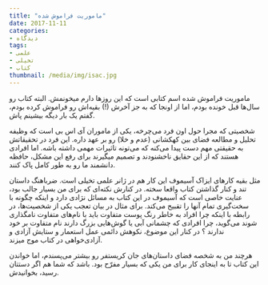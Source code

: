 ```yaml
---
title: "ماموریت فراموش شده"
date: 2017-11-11
categories:
- دیدگاه
tags:
- علمی
- تخیلی
- کتاب
thumbnail: /media/img/isac.jpg
---
```


ماموریت فراموش شده اسم کتابی‌ است که این روز‌ها دارم میخونمش. البته کتاب رو سال‌ها قبل خونده بودم، اما از اونجا که به جز آخرش (!) بقیه‌اش رو فراموش کرده بودم، گفتم یک بار دیگه بیشینم پاش.

شخصیتی که مجرا حول اون فرد می‌چرخه، یکی‌ از ماموران آی اس‌ بی‌ است که وظیفه تحلیل و مطالعه فضای بین کهکشانی (عدم و خلا) رو بر عهد داره. این فرد در تحقیقاتش به حقیقتی مهم دست پیدا می‌کنه که می‌تونه تاثیرات مهمی‌ داشته باشه. اما افرادی هستند که از این حقایق نا‌خشنودند و تصمیم میگیرند برای رفع این مشکل، حافظه دانشمند ما رو به طور کامل پاک کنند.

مثل بقیه کار‌های ایزاک آسیموف این کار هم در ژانر علمی‌ تخیلی‌ است. ضرباهنگ داستان تند و کنار گذاشتن کتاب واقعا سخته. در کنارش نکته‌ای که برای من بسیار جالب بود، عنایت خاصی‌ است که آسیموف در این کتاب به مسائل نژادی دارد و اینکه چگونه با سخت‌گیری تمام آنها را تقبیح می‌کند. برای مثال در بیان تعجب یکی‌ از شخصیت‌ها، در رابطه با اینکه چرا افراد به خاطر رنگ پوست متفاوت باید با نام‌های متفاوت نامگذاری شوند می‌گوید، چرا افرادی که چشمانی آبی‌ یا گوش‌هایی‌ بزرگ دارند نام متفاوت بر خود ندارند ؟ در کنار این موضوع، نکوهش دائمی عمل استعمار و ستایش آزادی و آزادی‌خواهی‌ در کتاب موج میزند.

هرچند من به شخصه فضای داستان‌های جان کریستفر رو بیشتر می‌پسندم، اما خواندن این کتاب تا به اینجای کار برای من یکی‌ که بسیار مفرّح بود. باشد که شما هم اگر دستتان رسید، بخوانیدش.
